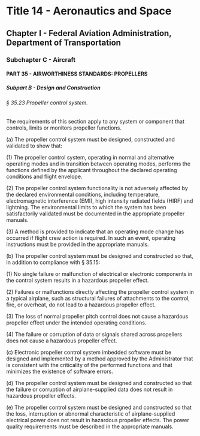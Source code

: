 
# Title 14 - Aeronautics and Space
## Chapter I - Federal Aviation Administration, Department of Transportation
### Subchapter C - Aircraft
#### PART 35 - AIRWORTHINESS STANDARDS: PROPELLERS
##### Subpart B - Design and Construction
###### § 35.23 Propeller control system.

The requirements of this section apply to any system or component that controls, limits or monitors propeller functions.

(a) The propeller control system must be designed, constructed and validated to show that:

(1) The propeller control system, operating in normal and alternative operating modes and in transition between operating modes, performs the functions defined by the applicant throughout the declared operating conditions and flight envelope.

(2) The propeller control system functionality is not adversely affected by the declared environmental conditions, including temperature, electromagnetic interference (EMI), high intensity radiated fields (HIRF) and lightning. The environmental limits to which the system has been satisfactorily validated must be documented in the appropriate propeller manuals.

(3) A method is provided to indicate that an operating mode change has occurred if flight crew action is required. In such an event, operating instructions must be provided in the appropriate manuals.

(b) The propeller control system must be designed and constructed so that, in addition to compliance with § 35.15:

(1) No single failure or malfunction of electrical or electronic components in the control system results in a hazardous propeller effect.

(2) Failures or malfunctions directly affecting the propeller control system in a typical airplane, such as structural failures of attachments to the control, fire, or overheat, do not lead to a hazardous propeller effect.

(3) The loss of normal propeller pitch control does not cause a hazardous propeller effect under the intended operating conditions.

(4) The failure or corruption of data or signals shared across propellers does not cause a hazardous propeller effect.

(c) Electronic propeller control system imbedded software must be designed and implemented by a method approved by the Administrator that is consistent with the criticality of the performed functions and that minimizes the existence of software errors.

(d) The propeller control system must be designed and constructed so that the failure or corruption of airplane-supplied data does not result in hazardous propeller effects.

(e) The propeller control system must be designed and constructed so that the loss, interruption or abnormal characteristic of airplane-supplied electrical power does not result in hazardous propeller effects. The power quality requirements must be described in the appropriate manuals.

